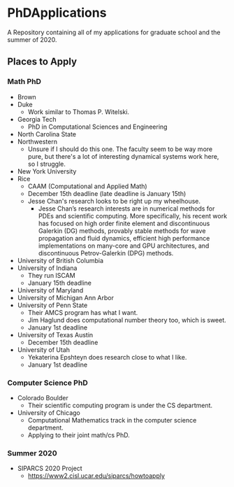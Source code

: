 # PhDApplications

A Repository containing all of my applications for graduate school and the
summer of 2020.

## Places to Apply

### Math PhD
- Brown
- Duke
    - Work similar to Thomas P. Witelski.
- Georgia Tech
    - PhD in Computational Sciences and Engineering
- North Carolina State
- Northwestern
    - Unsure if I should do this one. The faculty seem to be way more pure, but
      there's a lot of interesting dynamical systems work here, so I struggle.
- New York University
- Rice
    - CAAM (Computational and Applied Math)
    - December 15th deadline (late deadline is January 15th)
    - Jesse Chan's research looks to be right up my wheelhouse.
        - Jesse Chan’s research interests are in numerical methods for PDEs and
          scientific computing. More specifically, his recent work has focused
          on high order finite element and discontinuous Galerkin (DG) methods,
          provably stable methods for wave propagation and fluid dynamics,
          efficient high performance implementations on many-core and GPU
          architectures, and discontinuous Petrov-Galerkin (DPG) methods.
- University of British Columbia
- University of Indiana
    - They run ISCAM
    - January 15th deadline
- University of Maryland
- University of Michigan Ann Arbor
- University of Penn State
    - Their AMCS program has what I want.
    - Jim Haglund does computational number theory too, which is sweet.
    - January 1st deadline
- University of Texas Austin
    - December 15th deadline
- University of Utah
    - Yekaterina Epshteyn does research close to what I like.
    - January 1st deadline

### Computer Science PhD
- Colorado Boulder
    - Their scientific computing program is under the CS department.
- University of Chicago
    - Computational Mathematics track in the computer science department.
    - Applying to their joint math/cs PhD.

### Summer 2020

- SIPARCS 2020 Project
  - https://www2.cisl.ucar.edu/siparcs/howtoapply
